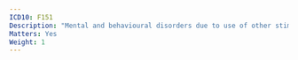 ```yaml
---
ICD10: F151
Description: "Mental and behavioural disorders due to use of other stimulants, including caffeine: Harmful use"
Matters: Yes
Weight: 1
---
```

